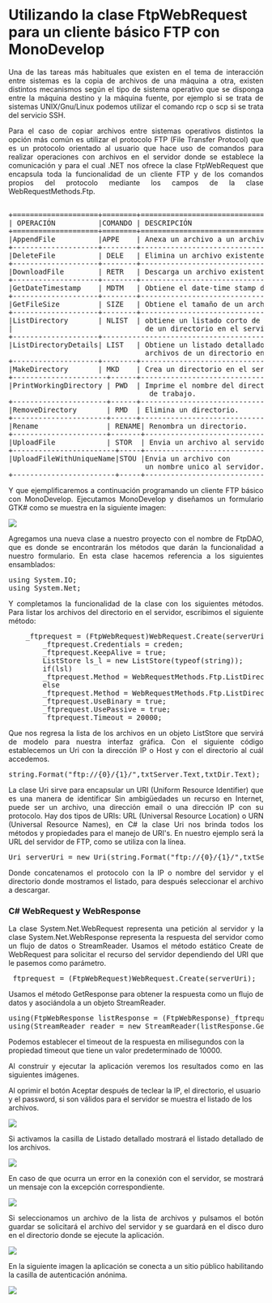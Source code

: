 # Utilizando la clase FtpWebRequest para un cliente básico FTP con MonoDevelop
<p align="justify">
Una de las tareas más habituales que existen en el tema de interacción entre sistemas es la copia de archivos de una máquina a otra, existen distintos mecanismos según el tipo de sistema operativo que se disponga entre la máquina destino y la máquina fuente, por ejemplo si se trata de sistemas UNIX/Gnu/Linux podemos utilizar el comando rcp o scp si se trata del servicio SSH.
</p>
<p align="justify">
Para el caso de copiar archivos entre sistemas operativos distintos la opción más común es utilizar el protocolo FTP (File Transfer Protocol) que es un protocolo orientado al usuario que hace uso de comandos para realizar operaciones con archivos en el servidor donde se establece la comunicación y para el cual .NET nos ofrece la clase FtpWebRequest que encapsula toda la funcionalidad de un cliente FTP y de los comandos propios del protocolo mediante los campos de la clase WebRequestMethods.Ftp.
</p>

<pre>

+====================+========+==========================================+
| OPERACIÓN          |COMANDO | DESCRIPCIÓN                              |
+====================+========+==========================================+
|AppendFile          |APPE    | Anexa un archivo a un archivo existente. |
+--------------------+--------+------------------------------------------+
|DeleteFile          | DELE   | Elimina un archivo existente.            |
+--------------------+--------+------------------------------------------+
|DownloadFile        | RETR   | Descarga un archivo existente.           |
+--------------------+--------+------------------------------------------+
|GetDateTimestamp    | MDTM   | Obtiene el date-time stamp de un archivo.|
+--------------------+--------+------------------------------------------+
|GetFileSize         | SIZE   | Obtiene el tamaño de un archivo.         |
+--------------------+--------+------------------------------------------+
|ListDirectory       | NLIST  | obtiene un listado corto de los archivos |
|                               de un directorio en el servidor.         |
+--------------------+---------------------------------------------------+
|ListDirectoryDetails| LIST   | Obtiene un listado detallado de los      |
                                archivos de un directorio en el servidor.|  
+--------------------+--------+------------------------------------------+
|MakeDirectory       | MKD    | Crea un directorio en el servidor.      |    
+----------------------+------+-----------------------------------------+
|PrintWorkingDirectory | PWD  | Imprime el nombre del directorio        |
                                 de trabajo.                            |
+----------------------+------+-----------------------------------------+
|RemoveDirectory       | RMD  | Elimina un directorio.                  |
+----------------------+------+-----------------------------------------+
|Rename                | RENAME| Renombra un directorio.                |
+----------------------+-------+----------------------------------------+
|UploadFile            | STOR  | Envia un archivo al servidor.          |
+------------------------+-----+----------------------------------------+
|UploadFileWithUniqueName|STOU |Envia un archivo con                    |
                                un nombre unico al servidor.            |
+------------------------+-----+----------------------------------------+
</pre>
<p align="justify">
Y que ejemplificaremos a continuación programando un cliente FTP básico con MonoDevelop.
Ejecutamos MonoDevelop y diseñamos un formulario GTK# como se muestra en la siguiente imagen:
</p>
<img src="images/monoftp5.png">
<p align="justify">
Agregamos una nueva clase a nuestro proyecto con el nombre de FtpDAO, que es donde se encontrarán los métodos que darán la funcionalidad a nuestro formulario.
En esta clase hacemos referencia a los siguientes ensamblados:
</p>
<pre>
using System.IO;
using System.Net;
</pre>
<p align="justify">
Y completamos la funcionalidad de la clase con los siguientes métodos.
Para listar los archivos del directorio en el servidor, escribimos el siguiente método:
</p>
<pre>
	_ftprequest = (FtpWebRequest)WebRequest.Create(serverUri);
        _ftprequest.Credentials = creden;
        _ftprequest.KeepAlive = true;
        ListStore ls_l = new ListStore(typeof(string));
        if(lsl)
        _ftprequest.Method = WebRequestMethods.Ftp.ListDirectoryDetails;
        else
        _ftprequest.Method = WebRequestMethods.Ftp.ListDirectory;
        _ftprequest.UseBinary = true;
        _ftprequest.UsePassive = true;
        _ftprequest.Timeout = 20000;
</pre>
<p align="justify">
Que nos regresa la lista de los archivos en un objeto ListStore que servirá de modelo para nuestra interfaz gráfica.
Con el siguiente código establecemos un Uri con la dirección IP o Host y con el directorio al cuál accedemos.
</p>
<pre>
string.Format("ftp://{0}/{1}/",txtServer.Text,txtDir.Text);
</pre>
<p align="justify">
La clase Uri sirve para encapsular un URI (Uniform Resource Identifier) que es una manera de identificar
Sin ambigüedades un recurso en Internet, puede ser un archivo, una dirección email o una dirección IP con su protocolo. Hay dos tipos de URIs: URL (Universal Resource Location) o URN (Universal Resource Names), en C# la clase Uri nos brinda todos los métodos y propiedades para el manejo de URI's.
En nuestro ejemplo será la URL del servidor de FTP, como se utiliza con la línea.
</p>
<pre>
Uri serverUri = new Uri(string.Format("ftp://{0}/{1}/",txtServer.Text,txtDir.Text));
</pre>
<p align="justify">
Donde concatenamos el protocolo con la IP o nombre del servidor y el directorio donde mostramos el listado, para después seleccionar el archivo a descargar.
</p>
<h3>C# WebRequest y WebResponse</h3>
<p align="justify">
La clase System.Net.WebRequest representa una petición al servidor y la clase System.Net.WebResponse representa la respuesta del servidor como un flujo de datos o StreamReader.
Usamos el método estático Create de WebRequest para solicitar el recurso del servidor dependiendo del URI que le pasemos como parámetro.
</p>
<pre>
_ftprequest = (FtpWebRequest)WebRequest.Create(serverUri);
</pre>
<p align="justify">
Usamos el método GetResponse para obtener la respuesta como un flujo de datos y asociándola a un objeto StreamReader.
</p>
<pre>
using(FtpWebResponse listResponse = (FtpWebResponse)_ftprequest.GetResponse()){
using(StreamReader reader = new StreamReader(listResponse.GetResponseStream())){
</pre>
Podemos establecer el timeout de la respuesta en milisegundos con la propiedad timeout que tiene un valor predeterminado de 10000.
<p align="justify">
Al construir y ejecutar la aplicación veremos los resultados como en las siguientes imágenes.

Al oprimir el botón Aceptar después de teclear la IP, el directorio, el usuario y el password, si son válidos para el servidor se muestra el listado de los archivos.
</p>
<img src="images/monoftp1.png"/>
<p align="justify">
Si activamos la casilla de Listado detallado mostrará el listado detallado de los archivos.
</p>
<img src="images/monoftp2.png"/>
<p align="justify">
En caso de que ocurra un error en la conexión con el servidor, se mostrará un mensaje con la excepción correspondiente.
</p>
<img src="images/monoftp4.png"/>
<p align="justify">
Si seleccionamos un archivo de la lista de archivos y pulsamos el botón guardar se solicitará el archivo del servidor y se guardará en el disco duro en el directorio donde se ejecute la aplicación.
</p>
<img src="images/monoftp3.png"/>
<p align="align">
En la siguiente imagen la aplicación se conecta a un sitio público habilitando la casilla de autenticación anónima.
</p>
<img src="images/monoftp6.png">
